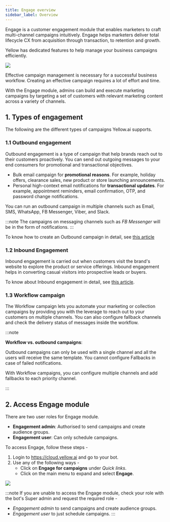 ```yaml
---
title: Engage overview
sidebar_label: Overview
---
```


Engage is a customer engagement module that enables marketers to craft multi-channel campaigns intuitively.  Engage helps marketers deliver total lifecycle CX from acquisition through transaction, to retention and growth.



Yellow has dedicated features to help  manage your business campaigns efficiently.


![](https://i.imgur.com/InpWUnu.png)

Effective campaign management is necessary for a successful business workflow. Creating an effective campaign requires a lot of effort and time.

With the Engage module, admins can build and execute marketing campaigns by targeting a set of customers with relevant marketing content across a variety of channels.


## 1. Types of engagement
The following are the different types of campaigns Yellow.ai supports.

### 1.1 Outbound engagement

Outbound engagement is a type of campaign that help brands reach out to their customers proactively. You can send out outgoing messages to your end consumers for promotional and transactional objectives.

* Bulk email campaign for **promotional reasons**. For example, holiday offers, clearance sales, new product or store launching announcements.
* Personal high-context email notifications for **transactional updates**. For example, appointment reminders, email confirmation, OTP, and password change notifications.


You can run an outbound campaign in multiple channels such as Email, SMS, WhatsApp, FB Messenger, Viber, and Slack.

:::note
The campaigns on messaging channels such as *FB Messenger* will be in the form of notifications.
:::  

To know how to create an Outbound campaign in detail, see [this article](https://docs.yellow.ai/docs/platform_concepts/engagement/outbound/outbound-campaigns/run-campaign)

### 1.2 Inbound Engagement

Inbound engagement is carried out when customers visit the brand's website to explore the product or service offerings. Inbound engagement helps in converting casual visitors into prospective leads or buyers.

To know about Inbound engagement in detail, see [this article](https://docs.yellow.ai/docs/platform_concepts/engagement/inbound/gettingStarted/launchingYourFirstInboundCampaign).

### 1.3 Workflow campaign

The Workflow campaign lets you automate your marketing or collection campaigns by providing you with the leverage to reach out to your customers on multiple channels. You can also configure fallback channels and check the delivery status of messages inside the workflow.

:::note

**Workflow vs. outbound campaigns**:

Outbound campaigns can only be used with a single channel and all the users will receive the same template. You cannot configure Fallbacks in case of failed notifications. 

With Workflow campaigns,  you can configure multiple channels and add fallbacks to each priority channel. 

:::



## 2. Access Engage module
There are two user roles for Engage module. 

* **Engagement admin**:  Authorised to send campaigns and create audience groups.
* **Engagement user**: Can only schedule campaigns.

To access Engage, follow these steps -
1. Login to https://cloud.yellow.ai  and go to your bot.  
2. Use any of the following ways -
   * Click on **Engage for campaigns** under  *Quick links*.
   * Click on the main menu to expand and select **Engage**.

![](https://i.imgur.com/2XkSNd2.jpg)

:::note
If you are unable to access the Engage module, check your role with the bot's Super admin and request the required role - 
* *Engagement admin* to send campaigns and create audience groups.
* *Engagement user* to just schedule campaigns.
:::













